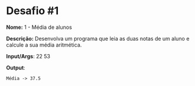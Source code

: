 # Desafio #1

**Nome:** 1 - Média de alunos

**Descrição:** Desenvolva um programa que leia as duas notas de um aluno e calcule a sua média aritmética.

**Input/Args**: 22 53

**Output**: 

```
Média -> 37.5
```